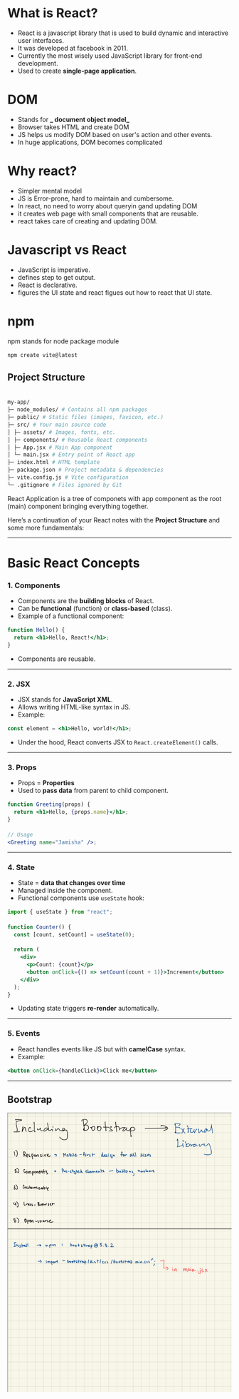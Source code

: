 # What is React?

- React is a javascript library that is used to build dynamic and interactive user interfaces.
- It was developed at facebook in 2011.
- Currently the most wisely used JavaScript library for front-end development.
- Used to create **single-page application**.

# DOM

- Stands for **_ document object model_**
- Browser takes HTML and create DOM
- JS helps us modify DOM based on user's action and other events.
- In huge applications, DOM becomes complicated

# Why react?

- Simpler mental model
- JS is Error-prone, hard to maintain and cumbersome.
- In react, no need to worry about queryin gand updating DOM
- it creates web page with small components that are reusable.
- react takes care of creating and updating DOM.

# Javascript vs React

- JavaScript is imperative.
- defines step to get output.
- React is declarative.
- figures the UI state and react figues out how to react that UI state.

# npm

npm stands for node package module

```bash
npm create vite@latest
```

## Project Structure

```bash

my-app/
├─ node_modules/ # Contains all npm packages
├─ public/ # Static files (images, favicon, etc.)
├─ src/ # Your main source code
│ ├─ assets/ # Images, fonts, etc.
│ ├─ components/ # Reusable React components
│ ├─ App.jsx # Main App component
│ └─ main.jsx # Entry point of React app
├─ index.html # HTML template
├─ package.json # Project metadata & dependencies
├─ vite.config.js # Vite configuration
└─ .gitignore # Files ignored by Git
```

React Application is a tree of componets with app component as the root (main) component bringing everything together.

Here’s a continuation of your React notes with the **Project Structure** and some more fundamentals:

---

# Basic React Concepts

### 1. Components

- Components are the **building blocks** of React.
- Can be **functional** (function) or **class-based** (class).
- Example of a functional component:

```jsx
function Hello() {
  return <h1>Hello, React!</h1>;
}
```

- Components are reusable.

---

### 2. JSX

- JSX stands for **JavaScript XML**.
- Allows writing HTML-like syntax in JS.
- Example:

```jsx
const element = <h1>Hello, world!</h1>;
```

- Under the hood, React converts JSX to `React.createElement()` calls.

---

### 3. Props

- Props = **Properties**
- Used to **pass data** from parent to child component.

```jsx
function Greeting(props) {
  return <h1>Hello, {props.name}</h1>;
}

// Usage
<Greeting name="Jamisha" />;
```

---

### 4. State

- State = **data that changes over time**
- Managed inside the component.
- Functional components use `useState` hook:

```jsx
import { useState } from "react";

function Counter() {
  const [count, setCount] = useState(0);

  return (
    <div>
      <p>Count: {count}</p>
      <button onClick={() => setCount(count + 1)}>Increment</button>
    </div>
  );
}
```

- Updating state triggers **re-render** automatically.

---

### 5. Events

- React handles events like JS but with **camelCase** syntax.
- Example:

```jsx
<button onClick={handleClick}>Click me</button>
```

---

## Bootstrap

![My Image](images/bootstrap.jpeg)
